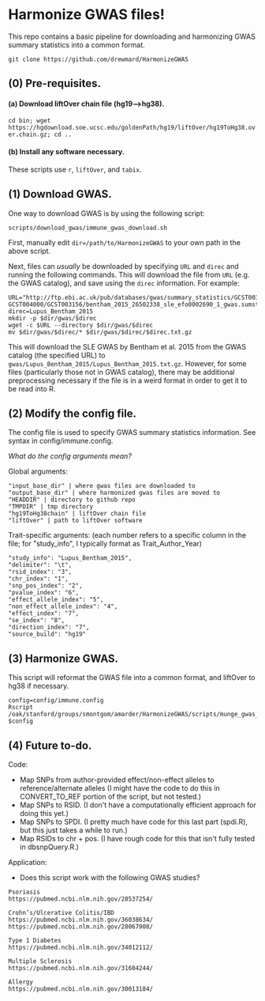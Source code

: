 # Harmonize GWAS files!

This repo contains a basic pipeline for downloading and harmonizing GWAS summary statistics into a common format.

```git clone https://github.com/drewmard/HarmonizeGWAS```


## (0) Pre-requisites.

#### (a) Download liftOver chain file (hg19-->hg38).

```cd bin; wget https://hgdownload.soe.ucsc.edu/goldenPath/hg19/liftOver/hg19ToHg38.over.chain.gz; cd ..```

#### (b) Install any software necessary.

These scripts use `r`, `liftOver`, and `tabix`.


## (1) Download GWAS.

One way to download GWAS is by using the following script:

```scripts/download_gwas/immune_gwas_download.sh```

First, manually edit `dir=/path/to/HarmonizeGWAS` to your own path in the above script.

Next, files can *usually* be downloaded by specifying `URL` and `direc` and running the following commands. This will download the file from `URL` (e.g. the GWAS catalog), and save using the `direc` information. For example:

```
URL="http://ftp.ebi.ac.uk/pub/databases/gwas/summary_statistics/GCST003001-GCST004000/GCST003156/bentham_2015_26502338_sle_efo0002690_1_gwas.sumstats.tsv.gz"
direc=Lupus_Bentham_2015
mkdir -p $dir/gwas/$direc
wget -c $URL --directory $dir/gwas/$direc
mv $dir/gwas/$direc/* $dir/gwas/$direc/$direc.txt.gz
```

This will download the SLE GWAS by Bentham et al. 2015 from the GWAS catalog (the specified URL) to `gwas/Lupus_Bentham_2015/Lupus_Bentham_2015.txt.gz`. However, for some files (particularly those not in GWAS catalog), there may be additional preprocessing necessary if the file is in a weird format in order to get it to be read into R.


## (2) Modify the config file.

The config file is used to specify GWAS summary statistics information. See syntax in config/immune.config.

*What do the config arguments mean?*

Global arguments:
```
"input_base_dir" | where gwas files are downloaded to
"output_base_dir" | where harmonized gwas files are moved to
"HEADDIR" | directory to github repo
"TMPDIR" | tmp directory
"hg19ToHg38chain" | liftOver chain file
"liftOver" | path to liftOver software
```

Trait-specific arguments: (each number refers to a specific column in the file; for "study_info", I typically format as Trait_Author_Year)

```
"study_info": "Lupus_Bentham_2015",
"delimiter": "\t",
"rsid_index": "3",
"chr_index": "1",
"snp_pos_index": "2",
"pvalue_index": "6",
"effect_allele_index": "5",
"non_effect_allele_index": "4",
"effect_index": "7",
"se_index": "8",
"direction_index": "7",
"source_build": "hg19"
```


## (3) Harmonize GWAS.

This script will reformat the GWAS file into a common format, and liftOver to hg38 if necessary.

```
config=config/immune.config
Rscript /oak/stanford/groups/smontgom/amarder/HarmonizeGWAS/scripts/munge_gwas_sumstats.R $config
```


## (4) Future to-do.

Code:
* Map SNPs from author-provided effect/non-effect alleles to reference/alternate alleles (I might have the code to do this in CONVERT_TO_REF portion of the script, but not tested.)
* Map SNPs to RSID. (I don't have a computationally efficient approach for doing this yet.)
* Map SNPs to SPDI. (I pretty much have code for this last part (spdi.R), but this just takes a while to run.) 
* Map RSIDs to chr + pos. (I have rough code for this that isn't fully tested in dbsnpQuery.R.)

Application:
* Does this script work with the following GWAS studies?

```
Psoriasis
https://pubmed.ncbi.nlm.nih.gov/28537254/

Crohn’s/Ulcerative Colitis/IBD
https://pubmed.ncbi.nlm.nih.gov/36038634/
https://pubmed.ncbi.nlm.nih.gov/28067908/

Type 1 Diabetes
https://pubmed.ncbi.nlm.nih.gov/34012112/

Multiple Sclerosis
https://pubmed.ncbi.nlm.nih.gov/31604244/

Allergy
https://pubmed.ncbi.nlm.nih.gov/30013184/
```